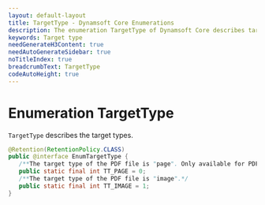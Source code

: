 ```yaml
---
layout: default-layout
title: TargetType - Dynamsoft Core Enumerations
description: The enumeration TargetType of Dynamsoft Core describes target types.
keywords: Target type
needGenerateH3Content: true
needAutoGenerateSidebar: true
noTitleIndex: true
breadcrumbText: TargetType
codeAutoHeight: true
---
```


# Enumeration TargetType

`TargetType` describes the target types.

```java
@Retention(RetentionPolicy.CLASS)
public @interface EnumTargetType {
   /**The target type of the PDF file is "page". Only available for PDFReadingMode raster.*/
   public static final int TT_PAGE = 0;
   /**The target type of the PDF file is "image".*/
   public static final int TT_IMAGE = 1;
}
```
